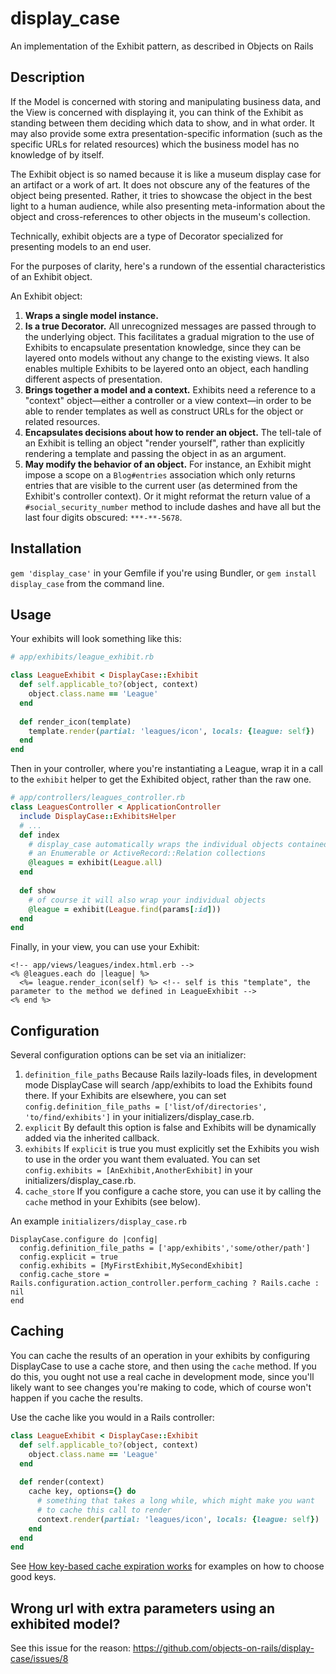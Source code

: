 display_case
============

An implementation of the Exhibit pattern, as described in Objects on Rails

Description
-----------
If the Model is concerned with storing and manipulating business data, and the View is concerned with displaying it, you can think of the Exhibit as standing between them deciding which data to show, and in what order. It may also provide some extra presentation-specific information (such as the specific URLs for related resources) which the business model has no knowledge of by itself.

The Exhibit object is so named because it is like a museum display case for an artifact or a work of art. It does not obscure any of the features of the object being presented. Rather, it tries to showcase the object in the best light to a human audience, while also presenting meta-information about the object and cross-references to other objects in the museum's collection.

Technically, exhibit objects are a type of Decorator specialized for presenting models to an end user. 

For the purposes of clarity, here's a rundown of the essential characteristics of an Exhibit object.

An Exhibit object:

1. **Wraps a single model instance.**
1. **Is a true Decorator.** All unrecognized messages are passed through to the underlying object. This facilitates a gradual migration to the use of Exhibits to encapsulate presentation knowledge, since they can be layered onto models without any change to the existing views. It also enables multiple Exhibits to be layered onto an object, each handling different aspects of presentation.
1. **Brings together a model and a context.** Exhibits need a reference to a "context" object—either a controller or a view context—in order to be able to render templates as well as construct URLs for the object or related resources.
1. **Encapsulates decisions about how to render an object.** The tell-tale of an Exhibit is telling an object "render yourself", rather than explicitly rendering a template and passing the object in as an argument.
1. **May modify the behavior of an object.** For instance, an Exhibit might impose a scope on a `Blog#entries` association which only returns entries that are visible to the current user (as determined from the Exhibit's controller context). Or it might reformat the return value of a `#social_security_number` method to include dashes and have all but the last four digits obscured: `***-**-5678`.

Installation
------------
`gem 'display_case'` in your Gemfile if you're using Bundler, or `gem install display_case` from the command line.

Usage
-----
Your exhibits will look something like this:
``` ruby
# app/exhibits/league_exhibit.rb

class LeagueExhibit < DisplayCase::Exhibit
  def self.applicable_to?(object, context) 
    object.class.name == 'League'
  end
  
  def render_icon(template)
    template.render(partial: 'leagues/icon', locals: {league: self})
  end
end
```

Then in your controller, where you're instantiating a League, wrap it in a call to the `exhibit` helper to get the Exhibited object, rather than the raw one.
``` ruby
# app/controllers/leagues_controller.rb
class LeaguesController < ApplicationController
  include DisplayCase::ExhibitsHelper
  # ...
  def index
    # display_case automatically wraps the individual objects contained in 
    # an Enumerable or ActiveRecord::Relation collections
    @leagues = exhibit(League.all) 
  end
  
  def show
    # of course it will also wrap your individual objects
    @league = exhibit(League.find(params[:id]))
  end
end
```

Finally, in your view, you can use your Exhibit:
```
<!-- app/views/leagues/index.html.erb -->
<% @leagues.each do |league| %> 
  <%= league.render_icon(self) %> <!-- self is this "template", the parameter to the method we defined in LeagueExhibit -->
<% end %>
```

Configuration
-------------
Several configuration options can be set via an initializer:

1. `definition_file_paths` Because Rails lazily-loads files, in development mode DisplayCase will search /app/exhibits to load the Exhibits found there. If your Exhibits are elsewhere, you can set `config.definition_file_paths = ['list/of/directories', 'to/find/exhibits']` in your initializers/display_case.rb.
1. `explicit` By default this option is false and Exhibits will be dynamically added via the inherited callback.
1. `exhibits` If `explicit` is true you must explicitly set the Exhibits you wish to use in the order you want them evaluated. You can set `config.exhibits = [AnExhibit,AnotherExhibit]` in your initializers/display_case.rb.
1. `cache_store` If you configure a cache store, you can use it by calling the `cache` method in your Exhibits (see below).

An example `initializers/display_case.rb`
```
DisplayCase.configure do |config|
  config.definition_file_paths = ['app/exhibits','some/other/path']
  config.explicit = true
  config.exhibits = [MyFirstExhibit,MySecondExhibit]
  config.cache_store = Rails.configuration.action_controller.perform_caching ? Rails.cache : nil
end
```

Caching
-------
You can cache the results of an operation in your exhibits by configuring DisplayCase to use a cache store, and then using the `cache` method.
If you do this, you ought not use a real cache in development mode, since you'll likely want to see changes you're making to code, which of 
course won't happen if you cache the results.

Use the cache like you would in a Rails controller: 

```ruby
class LeagueExhibit < DisplayCase::Exhibit
  def self.applicable_to?(object, context) 
    object.class.name == 'League'
  end
  
  def render(context)
    cache key, options={} do 
      # something that takes a long while, which might make you want 
      # to cache this call to render
      context.render(partial: 'leagues/icon', locals: {league: self})
    end
  end
end
```

See [How key-based cache expiration works](http://37signals.com/svn/posts/3113-how-key-based-cache-expiration-works) for examples on
how to choose good keys.

Wrong url with extra parameters using an exhibited model?
------------------
See this issue for the reason: https://github.com/objects-on-rails/display-case/issues/8